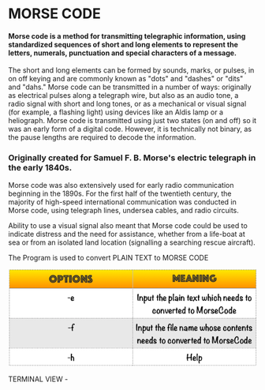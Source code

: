 # MORSE CODE

#### Morse code is a method for transmitting telegraphic information, using standardized sequences of short and long elements to represent the letters, numerals, punctuation and special characters of a message. 

The short and long elements can be formed by sounds, marks, or pulses, in on off keying and are commonly known as "dots" and "dashes" or "dits" and "dahs." Morse code can be transmitted in a number of ways: originally as electrical pulses along a telegraph wire, but also as an audio tone, a radio signal with short and long tones, or as a mechanical or visual signal (for example, a flashing light) using devices like an Aldis lamp or a heliograph. Morse code is transmitted using just two states (on and off) so it was an early form of a digital code. However, it is technically not binary, as the pause lengths are required to decode the information.

### Originally created for Samuel F. B. Morse's electric telegraph in the early 1840s.

Morse code was also extensively used for early radio communication beginning in the 1890s. For the first half of the twentieth century, the majority of high-speed international communication was conducted in Morse code, using telegraph lines, undersea cables, and radio circuits. 

Ability to use a visual signal also meant that Morse code could be used to indicate distress and the need for assistance, whether from a life-boat at sea or from an isolated land location (signalling a searching rescue aircraft).

The Program is used to convert PLAIN TEXT to MORSE CODE

![alt_text](https://github.com/devu-62442/Cryptography/blob/master/MorseCode/Screenshot%202019-08-30%20at%2010.55.13%20PM.png)

TERMINAL VIEW - 

